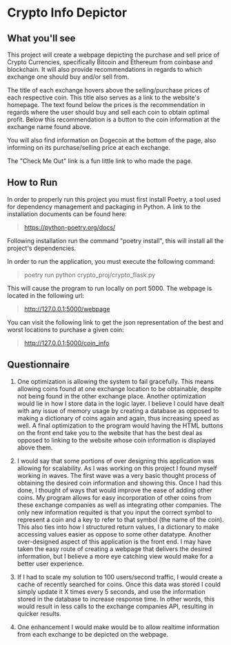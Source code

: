 Crypto Info Depictor
=======

What you'll see
-----------
This project will create a webpage depicting the purchase and sell price of Crypto Currencies, specifically
Bitcoin and Ethereum from coinbase and blockchain. It will also provide recommendations in regards to which exchange one should buy and/or sell from.

The title of each exchange hovers above the selling/purchase prices of each respective coin. This title also serves as a link to the website's homepage. The text found below the prices is the recommendation in regards where the user should buy and sell each coin to obtain optimal profit. Below this recommendation is a button to the coin information at the exchange name found above.

You will also find information on Dogecoin at the bottom of the page, also informing on its purchase/selling price at each exchange.

The "Check Me Out" link is a fun little link to who made the page.

How to Run
-----------

In order to properly run this project you must first install Poetry, a tool used for dependency management and packaging in Python. A link to the installation documents can be found here:
>https://python-poetry.org/docs/

Following installation run the command "poetry install", this will install all the project's dependencies.

In order to run the application, you must execute the following command:
>poetry run python crypto_proj/crypto_flask.py

 This will cause the program to run locally on port 5000. The webpage is located in the following url:
>http://127.0.0.1:5000/webpage

You can visit the following link to get the json representation of the best and worst locations to purchase a given coin:
>http://127.0.0.1:5000/coin_info

 Questionnaire
 -----------
 1. One optimization is allowing the system to fail gracefully. This means allowing coins found at one exchange
 location to be obtainable, despite not being found in the other exchange place. Another optimization would lie in how I store data in the logic layer. I believe I could have dealt with any issue of memory usage by creating a database as opposed to making a dictionary of coins again and again, thus increasing speed as well.
 A final optimization to the program would having the HTML buttons on the front end take you to the website that has the best deal as opposed to linking to the website whose coin information is displayed above them.


 2. I would say that some portions of over designing this application was allowing for scalability. As I was working on this project I found myself working in waves. The first wave was a very basic thought process of obtaining the desired coin information and showing this. Once I had this done, I thought of ways that would improve the ease of adding other coins. My program allows for easy incorporation of other coins from these exchange companies as well as integrating other companies. The only new information requited is that you input the correct symbol to represent a coin and a key to refer to that symbol (the name of the coin). This also ties into how I structured return values, I a dictionary to make accessing values easier as oppose to some other datatype.
 Another over-designed aspect of this application is the front end. I may have taken the easy route of creating a webpage that delivers the desired information, but I believe a more eye catching view would make for a better user experience.


 3. If I had to scale my solution to 100 users/second traffic, I would create a cache of recently searched for coins. Once this data was stored I could simply update it X times every 5 seconds, and use the information stored in the database to increase response time. In other words, this would result in less calls to the exchange companies API, resulting in quicker results.

 4. One enhancement I would make would be to allow realtime information from each exchange to be depicted on the webpage.  
